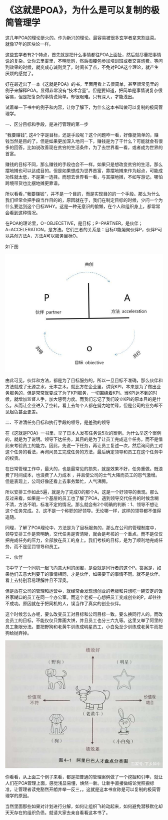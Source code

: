 《这就是POA》，为什么是可以复制的极简管理学
===========================================

这几年POA的理论挺火的。作为新兴的理论。最容易被很多玄学者拿来割韭菜。就像17年的区块论一样。

这些玄学者有2个特点，首先就是把什么事情都往POA上面扯，然后就尽量把事情说的复杂。让你云里雾里，不明觉厉，然后掏腰包参加培训班或者交咨询费。等问到效果的时候，就变成心诚则灵了。时间长了点，不免对POA这个理论，就产生厌烦的感觉了。

好在最近出了一本《这就是POA》的书，里面用看上去很简单，甚至很常见里的例子来解释POA。显得非常没有“技术含量”。但是要知道，把简单是事情说复杂很容易，但是把复杂的事情说简单。却很艰难。只有深入，才能浅出。

试着举一下书中的例子和内容，让你了解下，为什么这本书叫做可以复制的极简管理学。

一、区分目标和手段，是进行管理的第一步

“我要赚钱", 这4个字是目标，还是手段呢？这个问题咋一看，好像挺简单的，赚钱当然是目的了。但是如果更加深入地问一下，赚钱是为了干什么？可能就会有很多的回答。比如说改善现在贫穷的生活条件，为了去世界看一看，或者成为世界的首富。

赚钱的目标不同，那么赚钱的手段也会不一样。如果只是想改变贫穷的生活，那么摆地摊也可以达成目的。但是如果想成为世界首富，靠摆地摊来作为起点，可能成功性就太低，不是第一选择。而想去世界看一看，与其摆地摊，不如写游记。哪怕跨境带货也比摆地摊更靠谱。

所以看看，”我要赚钱“，并不是一个目的，而是实现目的的一个手段。那么为什么我们经常会把手段当作目的的，原因就在于，我们在制定目标的时候，少问一个为什么要达到这个目标WHY。这是一种无意识的偷懒，在个人和组织身上，都常常会看到这种情况。

在POA的理论里，O=OBJECETIVE，是目标；P=PARTNER，是伙伴；A=ACCELERATION，是方法。它们三者的关系是：目标O能凝聚伙伴P，伙伴P可以共创方法A，方法A可以服务目标O。

如下图

![](obiective.jpeg)

由此可见，伙伴和方法，都是为了目标服务的，所以一旦目标不准确，那么伙伴和方法就成了无源之水，无本之木。就比方在企业里，讲究KPI，本来是为了做出业务服务的，但是常常就变成了为了KPI服务，一切围绕着KPI。当KPI达不到的时候，就增加监督人手，加大惩罚力度。而我们忘记了我们设立KPI的原本目的是什么。从而让企业进入了空转。看上去每个人都在努力地忙碌，但是公司的业务却不见起色甚至更差。

二、不讲清任务目标和执行手段的领导，是差劲的领导

在《这就是POA》一书里，举了日本人发布任务说5次的案例。为什么举这个案例的，就是为了说明。领导下达任务，其目的是为了让员工完成这个任务。而不是借此来考验员工的能力。因此，先说一下任务，再让员工复述一次，然后询问员工对这个任务的看法，再询问员工完成任务的方法，最后确定领导和员工在这个任务中的权责。

在日常管理工作中，最大的，也是最常见的损失，就是效果不好，任务重做。既浪费了时间成本，也浪费了人力成本 ，并且使公司的士气大降而员工的怨气激增。但是表现上，公司好像还看上去事务繁忙，人气沸腾。

所以安排工作如此5遍，就是为了完成O的那个A。这是一个好领导的表现。那么反过来看，如果是一个基层的员工也了解了POA，遇到领导交代任务的时候含糊不清，方法不明，标准不定的情况。那么就会有2个明确的判断：1、领导不想让这个任务完成。2、这不是一个称职的好领导。无论哪一样，这样的领导都不值得追随。

同理，了解了POA理论中，方法是为了目标服务的，那么在公司的管理制度中，领导安排工作是否明确，交代任务是否清晰，就会是考核的一个重点。而不是仅仅把完成任务的压力，全部放在员工的身上。我们考核的目标，是为了顺利地完成任务，而不是惩罚领导和员工。

三、伙伴

书中举了一个同机一起飞向意大利的闺蜜，是否就是同行者的这个P。答案是，如果他们去意大利要干的事情相同，才是伙伴，如果要干的事情不同。就不是伙伴。看上去特别容易理解并且不深奥。

但是放在公司的管理和运营中，就经常会发现想创业的老板和只想吃一碗安定的饭养家糊口的员工在同一个办公室。而这个老板一心想把员工变成创业的P，却往往不成功。原因就在于把同机的人，误当作了真实的创业伙伴。

这个时候怎么办呢，要么改变员工对目标和公司目标一致。要么换同行人的。而改变员工的目标，不能仅仅只靠画大饼，并且员工也分三六九等。这里又举了阿里的员工象限分法。要把野狗和老黄牛训练成明星员工，小白兔至少训练成老黄牛而把狗给抛弃掉。

![](alibabahr.jpeg)

你看看，从上面三个例子来看，都是把普通的管理案例做了一个挖掘和引申，就让人们在POA管理上面，感觉浅显易懂，焕然一新。让新手直接做结论党照搬标准，让管理者读完豁然开朗并举一反三，。这就是这本书宣称是可以复制的极简管理学的原因。

当然里面那些如果对计划进行分解，如何让组织飞轮动起来，如何避免潜移默化却天天存在的组织负债。就请大家去亲自看看这本书了。
